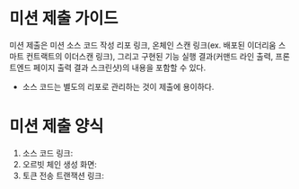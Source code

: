 # 미션 제출 가이드
미션 제출은 미션 소스 코드 작성 리포 링크, 온체인 스캔 링크(ex. 배포된 이더리움 스마트 컨트랙트의 이더스캔 링크), 그리고 구현된 기능 실행 결과(커맨드 라인 출력, 프론트엔드 페이지 출력 결과 스크린샷)의 내용을 포함할 수 있다. 

* 소스 코드는 별도의 리포로 관리하는 것이 제출에 용이하다.

# 미션 제출 양식
1. 소스 코드 링크:
2. 오르빗 체인 생성 화면:
3. 토큰 전송 트랜잭션 링크: 
